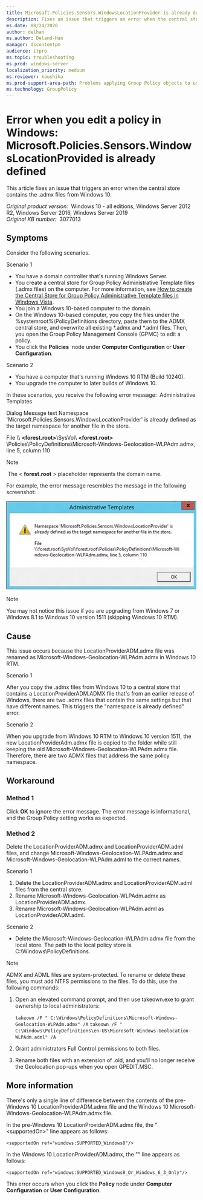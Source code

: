 ```yaml
---
title: Microsoft.Policies.Sensors.WindowsLocationProvider is already defined error when you edit a policy in Windows
description: Fixes an issue that triggers an error when the central store contains the .admx files from Windows 10.
ms.date: 08/24/2020
author: delhan
ms.author: Deland-Han
manager: dscontentpm
audience: itpro
ms.topic: troubleshooting
ms.prod: windows-server
localization_priority: medium
ms.reviewer: kaushika
ms.prod-support-area-path: Problems applying Group Policy objects to users or computers
ms.technology: GroupPolicy
---
```

# Error when you edit a policy in Windows: Microsoft.Policies.Sensors.WindowsLocationProvided is already defined

This article fixes an issue that triggers an error when the central store contains the .admx files from Windows 10.

_Original product version:_ &nbsp;Windows 10 - all editions, Windows Server 2012 R2, Windows Server 2016, Windows Server 2019  
_Original KB number:_ &nbsp;3077013

## Symptoms

Consider the following scenarios.

Scenario 1 
- You have a domain controller that's running Windows Server.
- You create a central store for Group Policy Administrative Template files (.admx files) on the computer. For more information, see [How to create the Central Store for Group Policy Administrative Template files in Windows Vista](https://support.microsoft.com/help/929841).
- You join a Windows 10-based computer to the domain.
- On the Windows 10-based computer, you copy the files under the %systemroot%\PolicyDefinitions directory, paste them to the ADMX central store, and overwrite all existing *.admx and *.adml files. Then, you open the Group Policy Management Console (GPMC) to edit a policy.
- You click the **Policies**  node under **Computer Configuration** or **User Configuration**.

Scenario 2 
- You have a computer that's running Windows 10 RTM (Build 10240).
- You upgrade the computer to later builds of Windows 10.

In these scenarios, you receive the following error message:
 Administrative Templates

Dialog Message text
Namespace 'Microsoft.Policies.Sensors.WindowsLocationProvider' is already defined as the target namespace for another file in the store.

File
\\\ **<forest.root>**\SysVol\ **\<forest.root>** \Policies\PolicyDefinitions\Microsoft-Windows-Geolocation-WLPAdm.admx, line 5, column 110

> [!NOTE]
>  The < **forest.root** > placeholder represents the domain name.

For example, the error message resembles the message in the following screenshot:

![example](./media/microsoft-policies-sensors-windowslocationprovider-defined/namespace-already-defined-error.png)

> [!NOTE]
> You may not notice this issue if you are upgrading from Windows 7 or Windows 8.1 to Windows 10 version 1511 (skipping Windows 10 RTM).

## Cause

This issue occurs because the LocationProviderADM.admx file was renamed as Microsoft-Windows-Geolocation-WLPAdm.admx in Windows 10 RTM.

Scenario 1 

After you copy the .admx files from Windows 10 to a central store that contains a LocationProviderADM.ADMX file that's from an earlier release of Windows, there are two .admx files that contain the same settings but that have different names. This triggers the "namespace is already defined" error.

Scenario 2 

When you upgrade from Windows 10 RTM to Windows 10 version 1511, the new LocationProviderAdm.admx file is copied to the folder while still keeping the old Microsoft-Windows-Geolocation-WLPAdm.admx file. Therefore, there are two ADMX files that address the same policy namespace.

## Workaround

### Method 1

Click **OK**  to ignore the error message. The error message is informational, and the Group Policy setting works as expected.

### Method 2

Delete the LocationProviderADM.admx and LocationProviderADM.adml files, and change Microsoft-Windows-Geolocation-WLPAdm.admx and Microsoft-Windows-Geolocation-WLPAdm.adml to the correct names.

Scenario 1 
1. Delete the LocationProviderADM.admx and LocationProviderADM.adml files from the central store.
2. Rename Microsoft-Windows-Geolocation-WLPAdm.admx as LocationProviderADM.admx.
3. Rename Microsoft-Windows-Geolocation-WLPAdm.adml as LocationProviderADM.adml. 

Scenario 2 

- Delete the Microsoft-Windows-Geolocation-WLPAdm.admx file from the local store. The path to the local policy store is C:\Windows\PolicyDefinitions.
> [!NOTE]
>  ADMX and ADML files are system-protected. To rename or delete these files, you must add NTFS permissions to the files. To do this, use the following commands:
1. Open an elevated command prompt, and then use takeown.exe to grant ownership to local administrators:

    `takeown /F " C:\Windows\PolicyDefinitions\Microsoft-Windows-Geolocation-WLPAdm.admx" /A`
    `takeown /F " C:\Windows\PolicyDefinitions\en-US\Microsoft-Windows-Geolocation-WLPAdm.adml" /A`

2. Grant administrators Full Control permissions to both files.
3. Rename both files with an extension of .old, and you'll no longer receive the Geolocation pop-ups when you open GPEDIT.MSC.

## More information

There's only a single line of difference between the contents of the pre-Windows 10 LocationProviderADM.admx file and the Windows 10 Microsoft-Windows-Geolocation-WLPAdm.admx file.

In the pre-Windows 10 LocationProviderADM.admx file, the "\<supportedOn>" line appears as follows:

```console
<supportedOn ref="windows:SUPPORTED_Windows8"/>
```

In the Windows 10 LocationProviderADM.admx, the "<supportedOn>" line appears as follows:
```console
<supportedOn ref="windows:SUPPORTED_Windows8_Or_Windows_6_3_Only"/>
```

This error occurs when you click the **Policy**  node under **Computer Configuration** or **User Configuration**.

